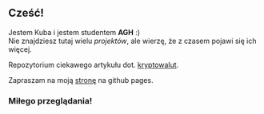 ## Cześć!
Jestem Kuba i jestem studentem **AGH** :)  
Nie znajdziesz tutaj wielu *projektów*, ale wierzę, że z czasem pojawi się ich więcej.  

Repozytorium ciekawego artykułu dot. [kryptowalut](https://github.com/jakubtru/pump-and-dump-dataset.git).

Zapraszam na moją [stronę](https://jakubtru.github.io/) na github pages.
### Miłego przeglądania!

<!--
**jakubtru/jakubtru** is a ✨ _special_ ✨ repository because its `README.md` (this file) appears on your GitHub profile.

Here are some ideas to get you started:

- 🔭 I’m currently working on ...
- 🌱 I’m currently learning ...
- 👯 I’m looking to collaborate on ...
- 🤔 I’m looking for help with ...
- 💬 Ask me about ...
- 📫 How to reach me: ...
- 😄 Pronouns: ...
- ⚡ Fun fact: ...
-->
